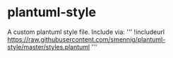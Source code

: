 # plantuml-style

A custom plantuml style file. 
Include via: 
'''
!includeurl https://raw.githubusercontent.com/smennig/plantuml-style/master/styles.plantuml
'''
